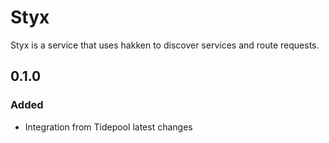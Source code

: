 # Styx

Styx is a service that uses hakken to discover services and route requests.

## 0.1.0 

### Added

- Integration from Tidepool latest changes